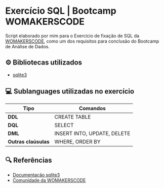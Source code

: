 # Exercício SQL | Bootcamp WOMAKERSCODE

Script elaborado por mim para o Exercício de fixação de SQL da [WOMAKERSCODE](https://womakerscode.org/), como um dos requisitos para conclusão do Bootcamp de Análise de Dados. 

## ⚙️ Bibliotecas utilizados
- [sqlite3](https://docs.python.org/3/library/sqlite3.html)

## 💻 Sublanguages utilizadas no exercício

| Tipo | Comandos |
|-------|--------|
| **DDL** | CREATE TABLE  |
| **DQL** | SELECT |
| **DML** | INSERT INTO, UPDATE, DELETE |
| **Outras claúsulas** | WHERE, ORDER BY |


## 🔍 Referências
- [Documentação sqlite3](https://docs.python.org/3/library/sqlite3.html)
- [Comunidade da WOMAKERSCODE](https://womakerscode.org/)
